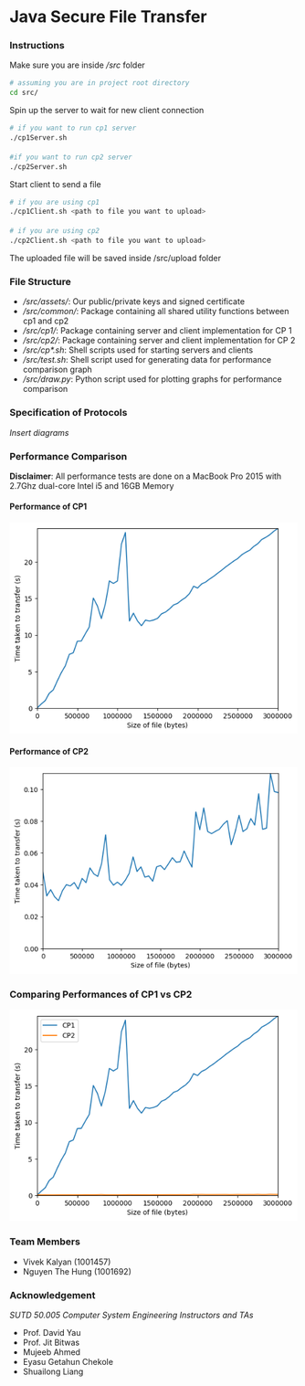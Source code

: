 # Java Secure File Transfer 

### Instructions

Make sure you are inside */src* folder
```bash
# assuming you are in project root directory
cd src/
```

Spin up the server to wait for new client connection
```bash
# if you want to run cp1 server 
./cp1Server.sh

#if you want to run cp2 server 
./cp2Server.sh
```

Start client to send a file
```bash
# if you are using cp1 
./cp1Client.sh <path to file you want to upload>

# if you are using cp2
./cp2Client.sh <path to file you want to upload>
```

The uploaded file will be saved inside /src/upload folder

### File Structure

- _/src/assets/_: Our public/private keys and signed certificate
- _/src/common/_: Package containing all shared utility 
functions between cp1 and cp2
- _/src/cp1/_: Package containing server and client 
implementation for CP 1
- _/src/cp2/_: Package containing server and client 
implementation for CP 2
- _/src/cp*.sh_: Shell scripts used for starting servers 
and clients
- _/src/test.sh_: Shell script used for generating data for 
performance comparison graph
- _/src/draw.py_: Python script used for plotting graphs for 
performance comparison

### Specification of Protocols

*Insert diagrams*

### Performance Comparison

**Disclaimer**: All performance tests are done on a MacBook 
Pro 2015 with 2.7Ghz dual-core Intel i5 and 16GB Memory

#### Performance of CP1 

![CP1 Performance](documentation/CP1.png)

#### Performance of CP2

![CP2 Performance](documentation/CP2.png)

### Comparing Performances of CP1 vs CP2

![Comparison](documentation/combined.png)

### Team Members

- Vivek Kalyan (1001457)
- Nguyen The Hung (1001692)

### Acknowledgement

_SUTD 50.005 Computer System Engineering Instructors and TAs_ 

- Prof. David Yau
- Prof. Jit Bitwas
- Mujeeb Ahmed
- Eyasu Getahun Chekole
- Shuailong Liang